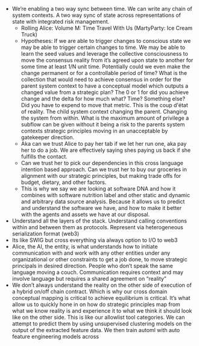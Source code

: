 - We’re enabling a two way sync between time. We can write any chain of system contexts. A two way sync of state across representations of state with integrated risk management.
  - Rolling Alice: Volume M: Time Travel With Us (MartyParty: Ice Cream Truck)
  - Hypotheses: If we are able to trigger changes to conscious state we may be able to trigger certain changes to time. We may be able to learn the seed values and leverage the collective consciousness to move the consensus reality from it’s agreed upon state to another for some time at least 1/N unit time. Potentially could we even make the change permanent or for a controllable period of time? What is the collection that would need to achieve consensus in order for the parent system context to have a conceptual model which outputs a changed value from a strategic plan? The 0 or 1 for did you achieve change and the delta for how much what? Time? Something else? Did you have to expend to move that metric. This is the coup d'état of reality. The child system context changing the parent. Changing the system from within. What is the maximum amount of privilege a subflow can be given without it being a risk to the parents system contexts strategic principles moving in an unacceptable by gatekeeper direction.
  - Aka can we trust Alice to pay her tab if we let her run one, aka pay her to do a job. We are effectively saying shes paying us back if she fulfills the contact.
  - Can we trust her to pick our dependencies in this cross language intention based approach. Can we trust her to buy our groceries in alignment with our strategic principles, but making trade offs for budget, dietary, and other factors.
  - This is why we say we are looking at software DNA and how it combines with software nutrition label and other static and dynamic and arbitrary data source analysis. Because it allows us to predict and understand the software we have, and how to make it better with the agents and assets we have at our disposal.
- Understand all the layers of the stack. Understand calling conventions within and between them as protocols. Represent via heterogeneous serialization format (web3)
- Its like SWIG but cross everything via always option to I/O to web3
- Alice, the AI, the entity, is what understands how to initiate communication with and work with any other entities under any organizational or other constraints to get a job done, to move strategic principals in desired direction. People who don’t speak the same language moving a couch. Communication requires context and may involve language but requires a shared agreement on “reality”
- We don’t always understand the reality on the other side of execution of a hybrid on/off chain contract. Which is why our cross domain conceptual mapping is critical to achieve equilibrium is critical. It’s what allow us to quickly hone in on how do strategic principles map from what we know reality is and experience it to what we think it should look like on the other side. This is like our allowlist tool categories. We can attempt to predict them by using unsupervised clustering models on the output of the extracted feature data. We then train automl with auto feature engineering models across